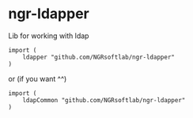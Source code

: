 # ngr-ldapper
Lib for working with ldap

```
import (
    ldapper "github.com/NGRsoftlab/ngr-ldapper"
)
```

or (if you want ^^)

```
import (
    ldapCommon "github.com/NGRsoftlab/ngr-ldapper"
)
```
